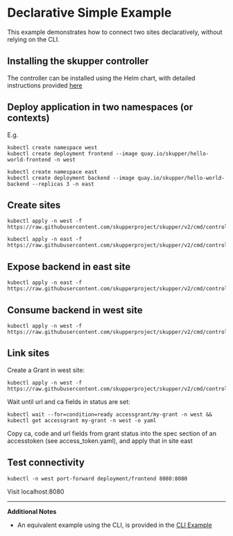 # Declarative Simple Example

This example demonstrates how to connect two sites declaratively, without relying on the CLI.

## Installing the skupper controller

The controller can be installed using the Helm chart, with detailed instructions provided
 [here](https://github.com/skupperproject/skupper/blob/main/charts/README.md)  

## Deploy application in two namespaces (or contexts)

E.g.

```
kubectl create namespace west
kubectl create deployment frontend --image quay.io/skupper/hello-world-frontend -n west
```

```
kubectl create namespace east
kubectl create deployment backend --image quay.io/skupper/hello-world-backend --replicas 3 -n east
```

## Create sites

```
kubectl apply -n west -f https://raw.githubusercontent.com/skupperproject/skupper/v2/cmd/controller/example/site1.yaml
```

```
kubectl apply -n east -f https://raw.githubusercontent.com/skupperproject/skupper/v2/cmd/controller/example/site2.yaml
```

## Expose backend in east site

```
kubectl apply -n east -f https://raw.githubusercontent.com/skupperproject/skupper/v2/cmd/controller/example/connector.yaml
```

## Consume backend in west site

```
kubectl apply -n west -f https://raw.githubusercontent.com/skupperproject/skupper/v2/cmd/controller/example/listener.yaml
```

## Link sites

Create a Grant in west site:

```
kubectl apply -n west -f https://raw.githubusercontent.com/skupperproject/skupper/v2/cmd/controller/example/access_grant.yaml
```

Wait until url and ca fields in status are set:

```
kubectl wait --for=condition=ready accessgrant/my-grant -n west && kubectl get accessgrant my-grant -n west -o yaml
```

Copy ca, code and url fields from grant status into the spec section of an accesstoken (see access_token.yaml), and apply that in site east

## Test connectivity

```
kubectl -n west port-forward deployment/frontend 8080:8080
```

Visit localhost:8080


----
**Additional Notes**
- An equivalent example using the CLI, is provided in the [CLI Example](https://github.com/skupperproject/skupper/blob/main/cmd/skupper/README.md)
